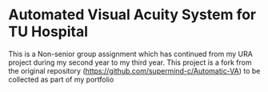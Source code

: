 # Automated Visual Acuity System for TU Hospital
This is a Non-senior group assignment which has continued from my URA project during my second year to my third year. This project is a fork from the original repository (https://github.com/supermind-c/Automatic-VA) to be collected as part of my portfolio
